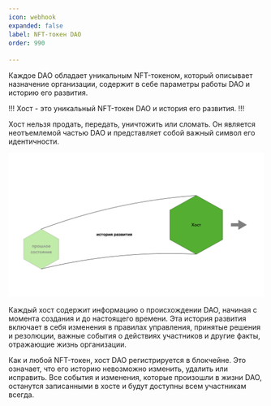 ```yaml
---
icon: webhook
expanded: false
label: NFT-токен DAO
order: 990

---
```

Каждое DAO обладает уникальным NFT-токеном, который описывает назначение организации, содержит в себе параметры работы DAO и историю его развития.  

!!! Хост -
это уникальный NFT-токен DAO и история его развития.
!!!

Хост нельзя продать, передать, уничтожить или сломать. Он является неотъемлемой частью DAO и представляет собой важный символ его идентичности. 


![](/static/host.jpeg)



Каждый хост содержит информацию о происхождении DAO, начиная с момента создания и до настоящего времени. Эта история развития включает в себя изменения в правилах управления, принятые решения и резолюции, важные события о действиях участников и другие факты, отражающие жизнь организации.

Как и любой NFT-токен, хост DAO регистрируется в блокчейне. Это означает, что его историю невозможно изменить, удалить или исправить. Все события и изменения, которые произошли в жизни DAO, останутся записанными в хосте и будут доступны всем участникам всегда.


